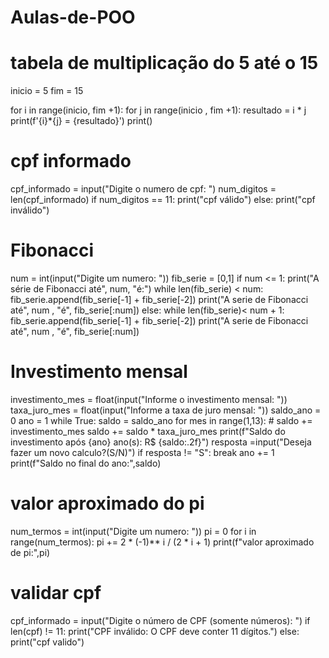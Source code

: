 # Aulas-de-POO
# tabela de multiplicação do 5 até o 15
inicio = 5
fim = 15

for i in range(inicio, fim +1):
  for j in range(inicio , fim +1):
    resultado = i * j
    print(f'{i}*{j} = {resultado}')
  print()



# cpf informado
cpf_informado = input("Digite o numero de cpf: ")
num_digitos = len(cpf_informado)
if num_digitos == 11:
  print("cpf válido")
else:
  print("cpf inválido")



# Fibonacci
num = int(input("Digite um numero: "))
fib_serie = [0,1]
if num <= 1:
  print("A série de Fibonacci até", num, "é:")
  while len(fib_serie) < num:
    fib_serie.append(fib_serie[-1] + fib_serie[-2])
  print("A serie de Fibonacci até", num , "é", fib_serie[:num])
else:
  while len(fib_serie)< num + 1:
    fib_serie.append(fib_serie[-1] + fib_serie[-2])
  print("A serie de Fibonacci até", num , "é", fib_serie[:num])



# Investimento mensal
investimento_mes = float(input("Informe o investimento mensal: "))
taxa_juro_mes = float(input("Informe a taxa de juro mensal: "))
saldo_ano = 0
ano = 1
while True:
  saldo = saldo_ano
  for mes in range(1,13):
      # saldo += investimento_mes
      saldo += saldo * taxa_juro_mes
  print(f"Saldo do investimento após {ano} ano(s): R$ {saldo:.2f}")
  resposta =input("Deseja fazer um novo calculo?(S/N)")
  if resposta != "S":
    break
  ano += 1
print(f"Saldo no final do ano:",saldo)



# valor aproximado do pi
num_termos = int(input("Digite um numero: "))
pi = 0
for i in range(num_termos):
  pi += 2 * (-1)** i / (2 * i + 1)
  print(f"valor aproximado de pi:",pi)



# validar cpf
cpf_informado = input("Digite o número de CPF (somente números): ")
if len(cpf) != 11:
    print("CPF inválido: O CPF deve conter 11 dígitos.")
else:
    print("cpf valido")






